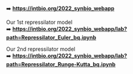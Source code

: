 

➡️ **https://intbio.org/2022_synbio_webapp**

Our 1st repressilator model  
➡️ **https://intbio.org/2022_synbio_webapp/lab?path=Repressilator_Euler_bq.ipynb**  

Our 2nd repressilator model  
➡️ **https://intbio.org/2022_synbio_webapp/lab?path=Repressilator_Runge-Kutta_bq.ipynb**

